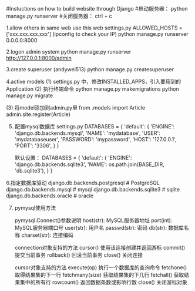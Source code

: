 #Instuctions on how to build website through Django
#启动服务器：   python manage.py runserver
#关闭服务器：   ctrl + c

1.allow others in same web use this web
  settings.py
      ALLOWED_HOSTS = ['xxx.xxx.xxx.xxx'] (ipconfig to check your IP)
  python manage.py runserver 0.0.0.0:8000

2.logon admin system
    python manage.py runserver
    http://127.0.0.1:8000/admin

3.create superuser (andywei513)
    python manage.py createsuperuser

4.active models
   (1) settings.py 中，修改INSTALLED_APPS，引入要用到的Application
   (2) 执行终端命令
        python manage.py makemigrations
        python manage.py migrate

   (3) 将model添加到admin.py里
       from .models import Article
       admin.site.register(Article)



5. 配置mysql数据库 settings.py
   DATABASES = {
    'default': {
        'ENGINE': 'django.db.backends.mysql',
        'NAME': 'mydatabase',
        'USER': 'mydatabaseuser',
        'PASSWORD': 'mypassword',
        'HOST': '127.0.0.1',
        'PORT': '3306',
              }
         }

     默认设置：
     DATABASES = {
    'default': {
        'ENGINE': 'django.db.backends.sqlite3',
        'NAME': os.path.join(BASE_DIR, 'db.sqlite3'),
                }
             }

6.指定数据库驱动
    django.db.backends.postgresql  # PostgreSQL
    django.db.backends.mysql       # mysql
    django.db.backends.sqlite3     # sqlite
    django.db.backends.oracle      # oracle


7. pymysql使用方法

    pymysql.Connect()参数说明
    host(str):      MySQL服务器地址
    port(int):      MySQL服务器端口号
    user(str):      用户名
    passwd(str):    密码
    db(str):        数据库名称
    charset(str):   连接编码

    connection对象支持的方法
    cursor()        使用该连接创建并返回游标
    commit()        提交当前事务
    rollback()      回滚当前事务
    close()         关闭连接

    cursor对象支持的方法
    execute(op)     执行一个数据库的查询命令
    fetchone()      取得结果集的下一行
    fetchmany(size) 获取结果集的下几行
    fetchall()      获取结果集中的所有行
    rowcount()      返回数据条数或影响行数
    close()         关闭游标对象
